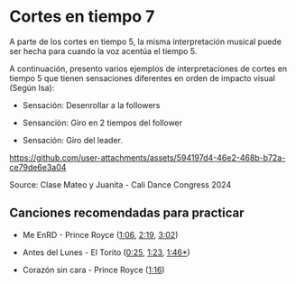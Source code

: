 # Cortes en tiempo 7

A parte de los cortes en tiempo 5, la misma interpretación musical puede ser hecha para cuando la voz acentúa el tiempo 5.

A continuación, presento varios ejemplos de interpretaciones de cortes en tiempo 5 que tienen sensaciones diferentes en orden de impacto visual (Según Isa):

- Sensación: Desenrollar a la followers

- Sensanciòn: Giro en 2 tiempos del follower

- Sensación: Giro del leader.

https://github.com/user-attachments/assets/594197d4-46e2-468b-b72a-ce79de6e3a04

Source: Clase Mateo y Juanita - Cali Dance Congress 2024


## Canciones recomendadas para practicar

- Me EnRD - Prince Royce ([1:06](https://youtu.be/5JysgNEAe44?si=tQH9cyNcSpSxVO6R&t=66), [2:19](https://youtu.be/5JysgNEAe44?si=iMrbWo_euAI4B-vp&t=139), [3:02](https://youtu.be/5JysgNEAe44?si=5EQqiTvkYXc62Ivh&t=182))

- Antes del Lunes - El Torito ([0:25](https://youtu.be/dXjxxZVyAQk?si=RdRv0WVNo88PlGaM&t=25), [1:23](https://youtu.be/dXjxxZVyAQk?si=VHRIoGG29-9d0rgq&t=83), [1:46*](https://youtu.be/dXjxxZVyAQk?si=dQ6zK5VmlyxlAtNg&t=106))

- Corazón sin cara - Prince Royce ([1:16](https://youtu.be/EpxgPsih6vU?si=So4O8rUA0lxgnkHQ&t=76))
